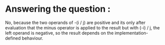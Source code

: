# Answering the question :

No, because the two operands of -(i / j) are positive and its only after evaluation that the minus operator is applied to the result but with (-i) / j, the left operand is negative, so the result depends on the implementation-defined behaviour.